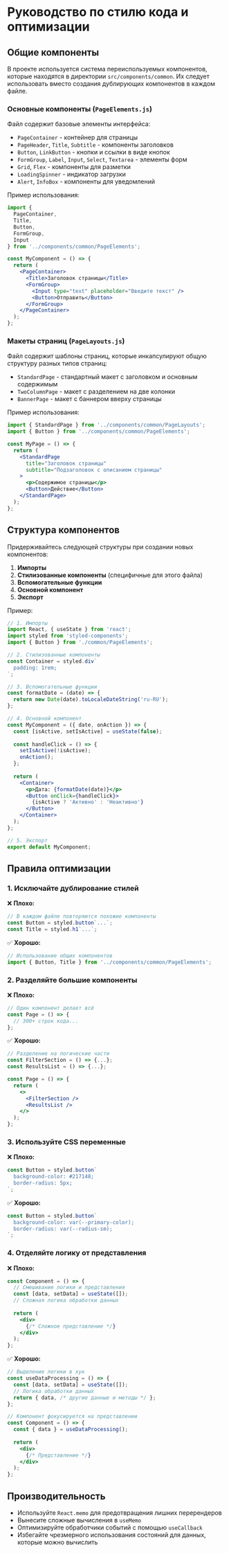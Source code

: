 # Руководство по стилю кода и оптимизации

## Общие компоненты

В проекте используется система переиспользуемых компонентов, которые находятся в директории `src/components/common`. Их следует использовать вместо создания дублирующих компонентов в каждом файле.

### Основные компоненты (`PageElements.js`)

Файл содержит базовые элементы интерфейса:

- `PageContainer` - контейнер для страницы
- `PageHeader`, `Title`, `Subtitle` - компоненты заголовков
- `Button`, `LinkButton` - кнопки и ссылки в виде кнопок
- `FormGroup`, `Label`, `Input`, `Select`, `Textarea` - элементы форм
- `Grid`, `Flex` - компоненты для разметки
- `LoadingSpinner` - индикатор загрузки
- `Alert`, `InfoBox` - компоненты для уведомлений

Пример использования:

```jsx
import {
  PageContainer,
  Title,
  Button,
  FormGroup,
  Input
} from '../components/common/PageElements';

const MyComponent = () => {
  return (
    <PageContainer>
      <Title>Заголовок страницы</Title>
      <FormGroup>
        <Input type="text" placeholder="Введите текст" />
        <Button>Отправить</Button>
      </FormGroup>
    </PageContainer>
  );
};
```

### Макеты страниц (`PageLayouts.js`)

Файл содержит шаблоны страниц, которые инкапсулируют общую структуру разных типов страниц:

- `StandardPage` - стандартный макет с заголовком и основным содержимым
- `TwoColumnPage` - макет с разделением на две колонки
- `BannerPage` - макет с баннером вверху страницы

Пример использования:

```jsx
import { StandardPage } from '../components/common/PageLayouts';
import { Button } from '../components/common/PageElements';

const MyPage = () => {
  return (
    <StandardPage
      title="Заголовок страницы"
      subtitle="Подзаголовок с описанием страницы"
    >
      <p>Содержимое страницы</p>
      <Button>Действие</Button>
    </StandardPage>
  );
};
```

## Структура компонентов

Придерживайтесь следующей структуры при создании новых компонентов:

1. **Импорты**
2. **Стилизованные компоненты** (специфичные для этого файла)
3. **Вспомогательные функции**
4. **Основной компонент**
5. **Экспорт**

Пример:

```jsx
// 1. Импорты
import React, { useState } from 'react';
import styled from 'styled-components';
import { Button } from './common/PageElements';

// 2. Стилизованные компоненты
const Container = styled.div`
  padding: 1rem;
`;

// 3. Вспомогательные функции
const formatDate = (date) => {
  return new Date(date).toLocaleDateString('ru-RU');
};

// 4. Основной компонент
const MyComponent = ({ date, onAction }) => {
  const [isActive, setIsActive] = useState(false);
  
  const handleClick = () => {
    setIsActive(!isActive);
    onAction();
  };
  
  return (
    <Container>
      <p>Дата: {formatDate(date)}</p>
      <Button onClick={handleClick}>
        {isActive ? 'Активно' : 'Неактивно'}
      </Button>
    </Container>
  );
};

// 5. Экспорт
export default MyComponent;
```

## Правила оптимизации

### 1. Исключайте дублирование стилей

❌ **Плохо:**

```jsx
// В каждом файле повторяются похожие компоненты
const Button = styled.button`...`;
const Title = styled.h1`...`;
```

✅ **Хорошо:**

```jsx
// Использование общих компонентов
import { Button, Title } from '../components/common/PageElements';
```

### 2. Разделяйте большие компоненты

❌ **Плохо:**

```jsx
// Один компонент делает всё
const Page = () => {
  // 300+ строк кода...
};
```

✅ **Хорошо:**

```jsx
// Разделение на логические части
const FilterSection = () => {...};
const ResultsList = () => {...};

const Page = () => {
  return (
    <>
      <FilterSection />
      <ResultsList />
    </>
  );
};
```

### 3. Используйте CSS переменные

❌ **Плохо:**

```jsx
const Button = styled.button`
  background-color: #217148;
  border-radius: 5px;
`;
```

✅ **Хорошо:**

```jsx
const Button = styled.button`
  background-color: var(--primary-color);
  border-radius: var(--radius-sm);
`;
```

### 4. Отделяйте логику от представления

❌ **Плохо:**

```jsx
const Component = () => {
  // Смешивание логики и представления
  const [data, setData] = useState([]);
  // Сложная логика обработки данных
  
  return (
    <div>
      {/* Сложное представление */}
    </div>
  );
};
```

✅ **Хорошо:**

```jsx
// Выделение логики в хук
const useDataProcessing = () => {
  const [data, setData] = useState([]);
  // Логика обработки данных
  return { data, /* другие данные и методы */ };
};

// Компонент фокусируется на представлении
const Component = () => {
  const { data } = useDataProcessing();
  
  return (
    <div>
      {/* Представление */}
    </div>
  );
};
```

## Производительность

- Используйте `React.memo` для предотвращения лишних перерендеров
- Вынесите сложные вычисления в `useMemo`
- Оптимизируйте обработчики событий с помощью `useCallback`
- Избегайте чрезмерного использования состояний для данных, которые можно вычислить 
